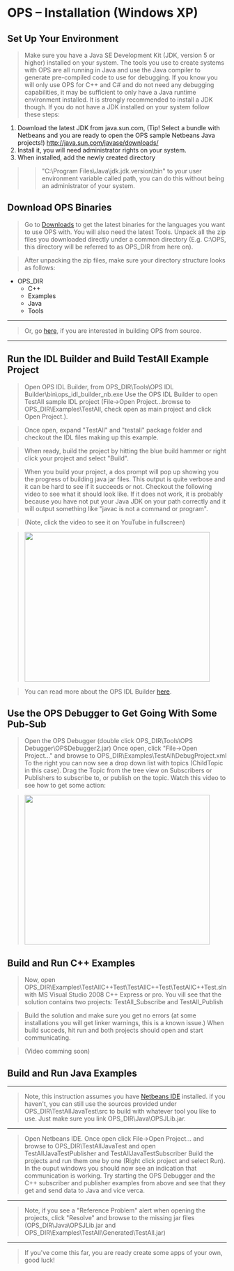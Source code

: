 # OPS – Installation (Windows XP) #

## Set Up Your Environment ##
> Make sure you have a Java SE Development Kit (JDK, version 5 or higher) installed on
> your system. The tools you use to create systems with OPS are all running in Java and
> use the Java compiler to generate pre-compiled code to use for debugging. If you know
> you will only use OPS for C++ and C# and do not need any debugging capabilities, it may
> be sufficient to only have a Java runtime environment installed. It is strongly
> recommended to install a JDK though.
> If you do not have a JDK installed on your system follow these steps:
  1. Download the latest JDK from java.sun.com, (Tip! Select a bundle with Netbeans and you are ready to open the OPS sample Netbeans Java projects!)       http://java.sun.com/javase/downloads/
  1. Install it, you will need administrator rights on your system.
  1. When installed, add the newly created directory
> > "C:\Program Files\Java\jdk.jdk.version\bin" to your user environment variable
> > called path, you can do this without being an administrator of your system.
## Download OPS Binaries ##

> Go to [Downloads](http://code.google.com/p/ops/downloads/list) to get the latest
> binaries for the languages you want to use OPS with. You will also need the
> latest Tools. Unpack all the zip files you downloaded directly under a common
> directory (E.g. C:\OPS\, this directory will be referred to as OPS\_DIR from here on).

> After unpacking the zip files, make sure your directory structure looks as follows:

  * OPS\_DIR
    * C++
    * Examples
    * Java
    * Tools

> 
---

> Or, go [here](BuildInstructions.md), if you are interested in building OPS
> from source.
> 
---

## Run the IDL Builder and Build TestAll Example Project ##
> Open OPS IDL Builder, from OPS\_DIR\Tools\OPS IDL Builder\bin\ops\_idl\_builder\_nb.exe
> Use the OPS IDL Builder to open TestAll sample IDL project (File->Open
> Project...browse to OPS\_DIR\Examples\TestAll, check open as main project and
> click Open Project.).

> Once open, expand "TestAll" and "testall" package folder and checkout the IDL files
> making up this example.

> When ready, build the project by hitting the blue build hammer or right click your
> project and select "Build".

> When you build your project, a dos prompt will pop up showing you the progress of
> building java jar files. This output is quite verbose and it can be hard to see if it
> succeeds or not. Checkout the following video to see what it should look like. If it does
> not work, it is probably because you have not put your Java JDK on your path correctly
> and it will output something like "javac is not a command or program".

> (Note, click the video to see it on YouTube in fullscreen)

> <a href='http://www.youtube.com/watch?feature=player_embedded&v=AxutJA2-DNQ' target='_blank'><img src='http://img.youtube.com/vi/AxutJA2-DNQ/0.jpg' width='425' height=344 /></a>

> You can read more about the OPS IDL Builder [here](IDLCompilerTutorial.md).

## Use the OPS Debugger to Get Going With Some Pub-Sub ##

> Open the OPS Debugger (double click OPS\_DIR\Tools\OPS Debugger\OPSDebugger2.jar)
> Once open, click "File->Open Project..." and browse to OPS\_DIR\Examples\TestAll\DebugProject.xml
> To the right you can now see a drop down list with topics (ChildTopic in this case).
> Drag the Topic from the tree view on Subscribers or Publishers to subscribe to, or publish on the topic.
> Watch this video to see how to get some action:

> <a href='http://www.youtube.com/watch?feature=player_embedded&v=W3bupBA16VM' target='_blank'><img src='http://img.youtube.com/vi/W3bupBA16VM/0.jpg' width='425' height=344 /></a>

## Build and Run C++ Examples ##
> Now, open
> OPS\_DIR\Examples\TestAllC++Test\TestAllC++Test\TestAllC++Test.sln
> with MS Visual Studio 2008 C++ Express or pro.
> You vill see that the solution contains two projects:
> TestAll\_Subscribe  and
> TestAll\_Publish

> Build the solution and make sure you get no errors (at some installations you will get
> linker warnings, this is a known issue.)
> When build succeds, hit run and both projects should open and start communicating.

> (Video comming soon)

## Build and Run Java Examples ##
> 
---

> Note, this instruction assumes you have [Netbeans IDE](http://www.netbeans.org) installed.
> if you haven't, you can still use the sources provided under OPS\_DIR\TestAllJavaTest\src
> to build with whatever tool you like to use. Just make sure you link
> OPS\_DIR\Java\OPSJLib.jar.
> 
---

> Open Netbeans IDE. Once open click File->Open Project... and browse to
> OPS\_DIR\TestAllJavaTest
> and open TestAllJavaTestPublisher and TestAllJavaTestSubscriber
> Build the projects and run them one by one (Right click project and select Run).
> In the ouput windows you should now see an indication that communication is working.
> Try starting the OPS Debugger and the C++ subscriber and publisher examples from above
> and see that they get and send data to Java and vice verca.

> 
---

> Note, if you see a "Reference Problem" alert when opening the projects, click "Resolve"
> and browse to the missing jar files (OPS\_DIR\Java\OPSJLib.jar and
> OPS\_DIR\Examples\TestAll\Generated\TestAll.jar)
> 
---


> If you've come this far, you are ready create some apps of your own, good luck!


